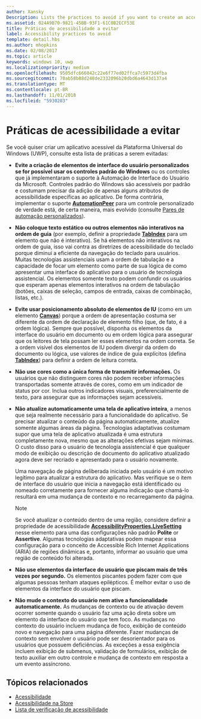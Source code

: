 ```yaml
---
author: Xansky
Description: Lists the practices to avoid if you want to create an accessible Universal Windows Platform (UWP) app.
ms.assetid: 024A9B70-9821-45BB-93F1-61C0B2ECF53E
title: Práticas de acessibilidade a evitar
label: Accessibility practices to avoid
template: detail.hbs
ms.author: mhopkins
ms.date: 02/08/2017
ms.topic: article
keywords: windows 10, uwp
ms.localizationpriority: medium
ms.openlocfilehash: 9505dfc666042c22e6f77ed02ffca7c5973d4fba
ms.sourcegitcommit: 70ab58b88d248de2332096b20dbd6a4643d137a4
ms.translationtype: MT
ms.contentlocale: pt-BR
ms.lasthandoff: 11/01/2018
ms.locfileid: "5930203"
---
```

# <a name="accessibility-practices-to-avoid"></a>Práticas de acessibilidade a evitar

Se você quiser criar um aplicativo acessível da Plataforma Universal do Windows (UWP), consulte esta lista de práticas a serem evitadas: 

* **Evite a criação de elementos de interface do usuário personalizados se for possível usar os controles padrão do Windows** ou os controles que já implementaram o suporte à Automação de Interface do Usuário da Microsoft. Controles padrão do Windows são acessíveis por padrão e costumam precisar da adição de apenas alguns atributos de acessibilidade específicas ao aplicativo. De forma contrária, implementar o suporte [**AutomationPeer**](https://msdn.microsoft.com/library/windows/apps/BR209185) para um controle personalizado de verdade está, de certa maneira, mais evolvido (consulte [Pares de automação personalizados](custom-automation-peers.md)).
* **Não coloque texto estático ou outros elementos não interativos na ordem de guia** (por exemplo, definir a propriedade [**TabIndex**](https://msdn.microsoft.com/library/windows/apps/BR209461) para um elemento que não é interativo). Se há elementos não interativos na ordem de guia, isso vai contra as diretrizes de acessibilidade do teclado porque diminui a eficiente da navegação do teclado para usuários. Muitas tecnologias assistenciais usam a ordem de tabulação e a capacidade de focar um elemento como parte de sua lógica de como apresentar uma interface do aplicativo para o usuário de tecnologia assistencial. Os elementos somente texto podem confundir os usuários que esperam apenas elementos interativos na ordem de tabulação (botões, caixas de seleção, campos de entrada, caixas de combinação, listas, etc.).
* **Evite usar posicionamento absoluto de elementos de IU** (como em um elemento [**Canvas**](https://msdn.microsoft.com/library/windows/apps/BR209267)) porque a ordem de apresentação costuma ser diferente da ordem de declaração de elemento filho (que, de fato, é a ordem lógica). Sempre que possível, disponha os elementos da interface do usuário em documento ou em ordem lógica para assegurar que os leitores de tela possam ler esses elementos na ordem correta. Se a ordem visível dos elementos de IU podem divergir da ordem do documento ou lógica, use valores de índice de guia explícitos (defina [**TabIndex**](https://msdn.microsoft.com/library/windows/apps/BR209461)) para definir a ordem de leitura correta.
* **Não use cores como a única forma de transmitir informações.** Os usuários que não distinguem cores não podem receber informações transportadas somente através de cores, como em um indicador de status por cor. Inclua outros indicadores visuais, preferencialmente de texto, para assegurar que as informações sejam acessíveis.
* **Não atualize automaticamente uma tela de aplicativo inteira**, a menos que seja realmente necessário para a funcionalidade do aplicativo. Se precisar atualizar o conteúdo da página automaticamente, atualize somente algumas áreas da página. Tecnologias adaptativas costumam supor que uma tela de aplicativo atualizada é uma estrutura completamente nova, mesmo que as alterações efetivas sejam mínimas. O custo disso para o usuário de tecnologia assistencial é que qualquer modo de exibição ou descrição de documento do aplicativo atualizado agora deve ser recriado e apresentado para o usuário novamente.
  
  Uma navegação de página deliberada iniciada pelo usuário é um motivo legítimo para atualizar a estrutura do aplicativo. Mas verifique se o item de interface do usuário que inicia a navegação está identificado ou nomeado corretamente para fornecer alguma indicação que chamá-lo resultará em uma mudança de contexto e no recarregamento da página.

  > [!NOTE]
  > Se você atualizar o conteúdo dentro de uma região, considere definir a propriedade de acessibilidade [**AccessibilityProperties.LiveSetting**](https://msdn.microsoft.com/library/windows/apps/JJ191516) nesse elemento para uma das configurações não padrão **Polite** or **Assertive**. Algumas tecnologias adaptativas podem mapear essa configuração para o conceito de Accessible Rich Internet Applications (ARIA) de regiões dinâmicas e, portanto, informar ao usuário que uma região de conteúdo foi alterada.

* **Não use elementos da interface do usuário que piscam mais de três vezes por segundo.** Os elementos piscantes podem fazer com que algumas pessoas tenham ataques epilépticos. É melhor evitar o uso de elementos da interface do usuário que piscam.
* **Não mude o contexto do usuário nem ative a funcionalidade automaticamente.** As mudanças de contexto ou de ativação devem ocorrer somente quando o usuário faz uma ação direta sobre um elemento da interface do usuário que tem foco. As mudanças no contexto do usuário incluem mudança de foco, exibição de conteúdo novo e navegação para uma página diferente. Fazer mudanças de contexto sem envolver o usuário pode ser desorientador para os usuários que possuem deficiências. As exceções a essa exigência incluem exibição de submenus, validação de formulários, exibição de texto auxiliar em outro controle e mudança de contexto em resposta a um evento assíncrono.

<span id="related_topics"/>

## <a name="related-topics"></a>Tópicos relacionados  
* [Acessibilidade](accessibility.md)
* [Acessibilidade na Store](accessibility-in-the-store.md)
* [Lista de verificação de acessibilidade](accessibility-checklist.md)
